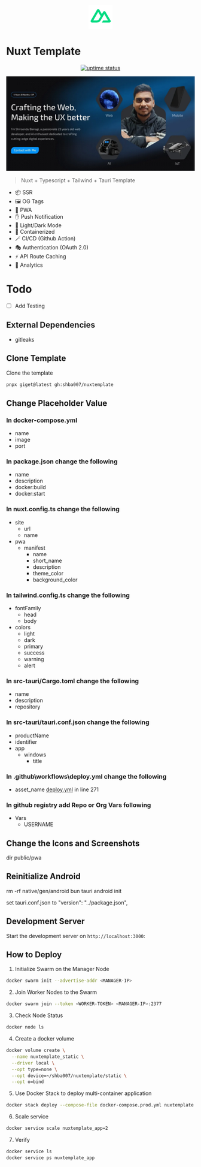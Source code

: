<p align="center">
  <img src="./public/logo.png" lt="Logo" width="65" />
<p>

# Nuxt Template

<p align="center">
  <a href="https://shirsendu-bairagi.betteruptime.com">
    <img src="https://uptime.betterstack.com/status-badges/v3/monitor/10aqw.svg" alt="uptime status">
  </a>
</p>

![Landing](public/previews/landing.webp)

> Nuxt + Typescript + Tailwind + Tauri Template

- 📦 SSR
- 🖼️ OG Tags
- 🚀 PWA
- ✋ Push Notification
- 🌙 Light/Dark Mode
- 🐋 Containerized
- 🪄 CI/CD (Github Action)
- 🎭 Authentication (OAuth 2.0)
- ⚡️ API Route Caching
- 📐 Analytics

# Todo

- [ ] Add Testing

## External Dependencies

- gitleaks

## Clone Template

Clone the template

```bash
pnpx giget@latest gh:shba007/nuxtemplate
```

## Change Placeholder Value

### In docker-compose.yml

- name
- image
- port

### In package.json change the following

- name
- description
- docker:build
- docker:start

### In nuxt.config.ts change the following

- site
  - url
  - name
- pwa
  - manifest
    - name
    - short_name
    - description
    - theme_color
    - background_color

### In tailwind.config.ts change the following

- fontFamily
  - head
  - body
- colors
  - light
  - dark
  - primary
  - success
  - warning
  - alert

### In src-tauri/Cargo.toml change the following

- name
- description
- repository

### In src-tauri/tauri.conf.json change the following

- productName
- identifier
- app
  - windows
    - title

### In .github\workflows\deploy.yml change the following

- asset_name [deploy.yml](.github/workflows/deploy.yml) in line 271

### In github registry add Repo or Org Vars following

- Vars
  - USERNAME

## Change the Icons and Screenshots

dir public/pwa

## Reinitialize Android

rm -rf native/gen/android
bun tauri android init

set tauri.conf.json to "version": "../package.json",

## Development Server

Start the development server on `http://localhost:3000`:

## How to Deploy

1. Initialize Swarm on the Manager Node

```bash
docker swarm init --advertise-addr <MANAGER-IP>
```

2. Join Worker Nodes to the Swarm

```bash
docker swarm join --token <WORKER-TOKEN> <MANAGER-IP>:2377
```

3. Check Node Status

```bash
docker node ls
```

4. Create a docker volume

```bash
docker volume create \
  --name nuxtemplate_static \
  --driver local \
  --opt type=none \
  --opt device=~/shba007/nuxtemplate/static \
  --opt o=bind
```

5. Use Docker Stack to deploy multi-container application

```bash
docker stack deploy --compose-file docker-compose.prod.yml nuxtemplate
```

6. Scale service

```bash
docker service scale nuxtemplate_app=2
```

7. Verify

```bash
docker service ls
docker service ps nuxtemplate_app
```
